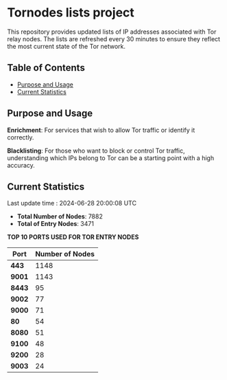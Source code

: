 # Tornodes lists project

This repository provides updated lists of IP addresses associated with Tor relay nodes. The lists are refreshed every 30 minutes to ensure they reflect the most current state of the Tor network.

## Table of Contents

- [Purpose and Usage](#purpose-and-usage)
- [Current Statistics](#current-statistics)


## Purpose and Usage

**Enrichment**: For services that wish to allow Tor traffic or identify it correctly.

**Blacklisting**: For those who want to block or control Tor traffic, understanding which IPs belong to Tor can be a starting point with a high accuracy.

## Current Statistics

Last update time : 2024-06-28 20:00:08 UTC

- **Total Number of Nodes**: 7882
- **Total of Entry Nodes**: 3471

**TOP 10 PORTS USED FOR TOR ENTRY NODES**

| **Port** | **Number of Nodes** |
|------|-----------------|
| **443**   | 1148  |
| **9001**   | 1143  |
| **8443**   | 95  |
| **9002**   | 77  |
| **9000**   | 71  |
| **80**   | 54  |
| **8080**   | 51  |
| **9100**   | 48  |
| **9200**   | 28  |
| **9003**   | 24  |

